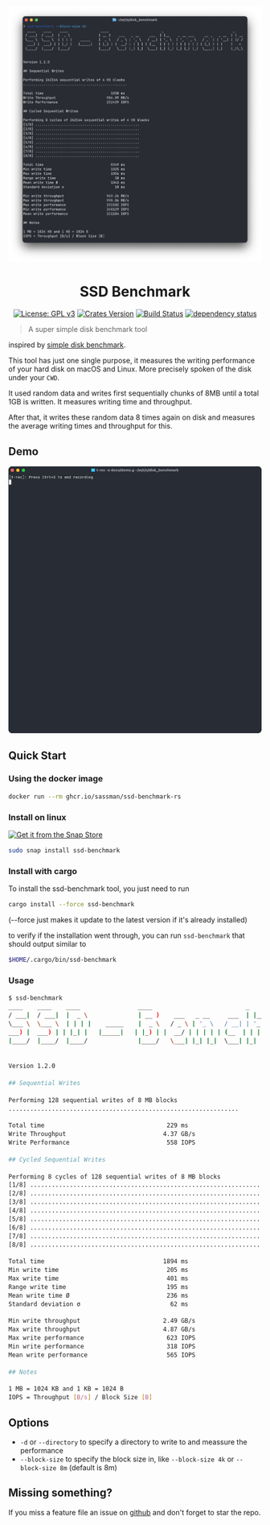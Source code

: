 <div align="center">
 <img src="https://github.com/sassman/ssd-benchmark-rs/blob/main/docs/demo.png?raw=true" width="950">
 <h1><strong>SSD Benchmark</strong></h1>

[![License: GPL v3](https://img.shields.io/badge/License-GPLv3-blue.svg)](https://www.gnu.org/licenses/gpl-3.0)
[![Crates Version](https://img.shields.io/crates/v/ssd-benchmark.svg)](https://crates.io/crates/ssd-benchmark)
[![Build Status](https://github.com/sassman/ssd-benchmark-rs/workflows/Build/badge.svg)](https://github.com/sassman/ssd-benchmark-rs/actions?query=branch%3Amain+workflow%3ABuild+)
[![dependency status](https://deps.rs/repo/github/sassman/ssd-benchmark-rs/status.svg)](https://deps.rs/repo/github/sassman/ssd-benchmark-rs)

</div>

> A super simple disk benchmark tool

inspired by [simple disk benchmark][1].

This tool has just one single purpose, it measures the writing performance of your hard disk on macOS and Linux. More precisely spoken of the disk under your `CWD`.

It used random data and writes first sequentially chunks of 8MB until a total 1GB is written. It measures writing time and throughput.

After that, it writes these random data 8 times again on disk and measures the average writing times and throughput for this.

## Demo

![demo](./docs/demo.gif)

## Quick Start

### Using the docker image

```sh
docker run --rm ghcr.io/sassman/ssd-benchmark-rs
```

### Install on linux

[![Get it from the Snap Store](https://snapcraft.io/static/images/badges/en/snap-store-black.svg)](https://snapcraft.io/ssd-benchmark)

```sh
sudo snap install ssd-benchmark
```

### Install with cargo

To install the ssd-benchmark tool, you just need to run

```bash
cargo install --force ssd-benchmark
```

(--force just makes it update to the latest version if it's already installed)

to verify if the installation went through, you can run `ssd-benchmark` that should output similar to

```sh
$HOME/.cargo/bin/ssd-benchmark
```

### Usage

```sh
$ ssd-benchmark
____    ____    ____                ____                          _                                  _
/ ___|  / ___|  |  _ \              | __ )    ___   _ __     ___  | |__    _ __ ___     __ _   _ __  | | __
\___ \  \___ \  | | | |    _____    |  _ \   / _ \ | '_ \   / __| | '_ \  | '_ ` _ \   / _` | | '__| | |/ /
___) |  ___) | | |_| |   |_____|   | |_) | |  __/ | | | | | (__  | | | | | | | | | | | (_| | | |    |   <
|____/  |____/  |____/              |____/   \___| |_| |_|  \___| |_| |_| |_| |_| |_|  \__,_| |_|    |_|\_\


Version 1.2.0

## Sequential Writes

Performing 128 sequential writes of 8 MB blocks
................................................................

Total time                                  229 ms
Write Throughput                           4.37 GB/s
Write Performance                           558 IOPS

## Cycled Sequential Writes

Performing 8 cycles of 128 sequential writes of 8 MB blocks
[1/8] ................................................................
[2/8] ................................................................
[3/8] ................................................................
[4/8] ................................................................
[5/8] ................................................................
[6/8] ................................................................
[7/8] ................................................................
[8/8] ................................................................

Total time                                 1894 ms
Min write time                              205 ms
Max write time                              401 ms
Range write time                            195 ms
Mean write time Ø                           236 ms
Standard deviation σ                         62 ms

Min write throughput                       2.49 GB/s
Max write throughput                       4.87 GB/s
Max write performance                       623 IOPS
Min write performance                       318 IOPS
Mean write performance                      565 IOPS

## Notes

1 MB = 1024 KB and 1 KB = 1024 B
IOPS = Throughput [B/s] / Block Size [B]
```

## Options

- `-d` or `--directory` to specify a directory to write to and meassure the performance
- `--block-size` to specify the block size in, like `--block-size 4k` or `--block-size 8m` (default is 8m)

## Missing something?

If you miss a feature file an issue on [github][2] and don't forget to star the repo.

[1]: http://www.geschke-online.de/sdb/
[2]: https://github.com/sassman/ssd-benchmark-rs/issues